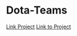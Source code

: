 # Dota-Teams
[Link Project](https://dota2teams-d034b.web.app/)
<a href="https://dota2teams-d034b.web.app/" target="_blank">Link to Project</a>
